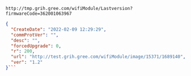 `http://tmp.grih.gree.com/wifiModule/Lastversion?firmwareCode=362001063967`

```json
{
  "CreateDate": "2022-02-09 12:29:29",
  "commProtVer": "",
  "desc": "",
  "forcedUpgrade": 0,
  "r": 200,
  "url": "http://test.grih.gree.com/wifiModule/image/15371/1689140",
  "ver": "1.2"
}```